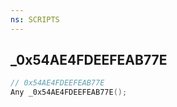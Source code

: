 ```yaml
---
ns: SCRIPTS
---
```

## _0x54AE4FDEEFEAB77E

```c
// 0x54AE4FDEEFEAB77E
Any _0x54AE4FDEEFEAB77E();
```


